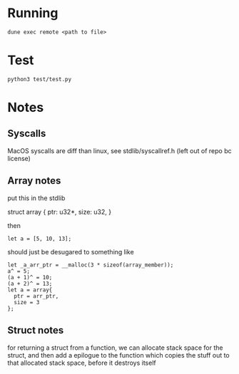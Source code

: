 # Running
`dune exec remote <path to file>`

# Test
`python3 test/test.py`

# Notes

## Syscalls
MacOS syscalls are diff than linux, see stdlib/syscallref.h (left out of repo bc license)

## Array notes
put this in the stdlib

struct array {
  ptr: u32*,
  size: u32,
}

then

`let a = [5, 10, 13];`

should just be desugared to something like 

```
let _a_arr_ptr = __malloc(3 * sizeof(array_member));
a^ = 5;
(a + 1)^ = 10;
(a + 2)^ = 13;
let a = array{
  ptr = arr_ptr,
  size = 3
};
```

## Struct notes
for returning a struct from a function, we can allocate stack space for the struct, and then add a epilogue to the function which copies the stuff out to that allocated stack space, before it destroys itself